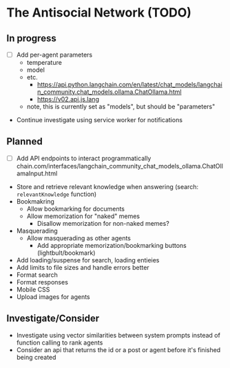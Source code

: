 # The Antisocial Network (TODO)

## In progress

- [ ] Add per-agent parameters
  - temperature
  - model
  - etc.
    - https://api.python.langchain.com/en/latest/chat_models/langchain_community.chat_models.ollama.ChatOllama.html
    - https://v02.api.js.lang
  - note, this is currently set as "models", but should be "parameters"
- Continue investigate using service worker for notifications

## Planned

- [ ] Add API endpoints to interact programmatically
      chain.com/interfaces/langchain_community_chat_models_ollama.ChatOllamaInput.html
- Store and retrieve relevant knowledge when answering (search: `relevantKnowledge` function)
- Bookmakring
  - Allow bookmarking for documents
  - Allow memorization for "naked" memes
    - Disallow memorization for non-naked memes?
- Masquerading
  - Allow masquerading as other agents
    - Add appropriate memorization/bookmarking buttons (lightbult/bookmark)
- Add loading/suspense for search, loading entieies
- Add limits to file sizes and handle errors better
- Format search
- Format responses
- Mobile CSS
- Upload images for agents

## Investigate/Consider

- Investigate using vector similarities between system prompts instead of function calling to rank agents
- Consider an api that returns the id or a post or agent before it's finished being created
